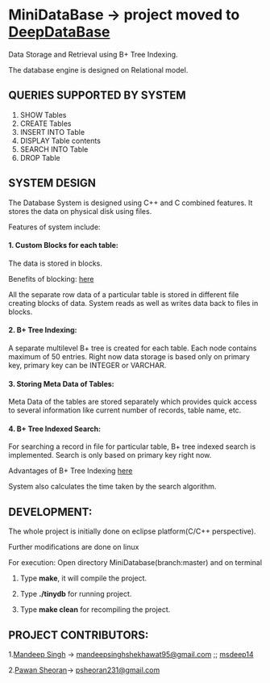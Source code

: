 # MiniDataBase -> project moved to [DeepDataBase](https://github.com/msdeep14/DeepDataBase)
Data Storage and Retrieval using B+ Tree Indexing.

The database engine is designed on Relational model.

## QUERIES SUPPORTED BY SYSTEM
1. SHOW Tables
2. CREATE Tables
3. INSERT INTO Table
4. DISPLAY Table contents
5. SEARCH INTO Table
6. DROP Table


## SYSTEM DESIGN
The Database System is designed using C++ and C combined features.
It stores the data on physical disk using files.

Features of system include:

#### 1. Custom Blocks for each table:
The data is stored in blocks.  

Benefits of blocking: [here](https://en.wikipedia.org/wiki/Block_(data_storage))

All the separate row data of a particular table is stored in different file creating blocks of data. System reads as well as writes data back to files in blocks.

#### 2. B+ Tree Indexing:
A separate multilevel B+ tree is created for each table. Each node contains maximum of 50 entries. Right now data storage  is based only on primary key, primary key can be INTEGER or VARCHAR.

#### 3. Storing Meta Data of Tables:
 Meta Data of the tables are stored separately which provides quick access to several information like current number of records, table name, etc.
 
#### 4. B+ Tree Indexed Search:
 For searching a record in file for particular table, B+ tree indexed search is implemented. Search is only based on primary  key right now.
 
 Advantages of B+ Tree Indexing [here](https://www.tutorialcup.com/dbms/b-plus-tree.htm)
 
System also calculates the time taken by the search algorithm.
 
## DEVELOPMENT:
The whole project is initially done on eclipse platform(C/C++ perspective).

Further modifications are done on linux

For execution: Open directory MiniDatabase(branch:master) and on terminal

1. Type **make**, it will compile the project.
	
2. Type **./tinydb** for running project.
	
3. Type **make clean** for recompiling the project.
 

## PROJECT CONTRIBUTORS:
1.[Mandeep Singh](https://github.com/msdeep14) -> mandeepsinghshekhawat95@gmail.com ;; [msdeep14](http://msdeep14.github.io/)

2.[Pawan Sheoran](https://github.com/pawan231)-> psheoran231@gmail.com


